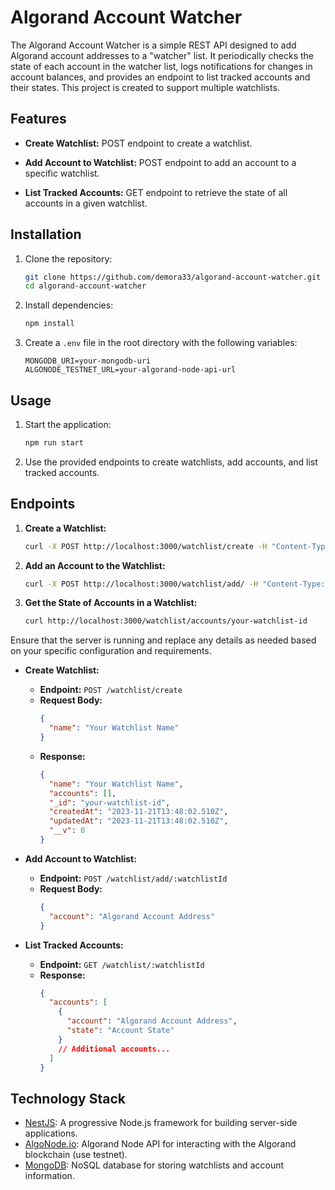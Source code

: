 # Algorand Account Watcher

The Algorand Account Watcher is a simple REST API designed to add Algorand account addresses to a "watcher" list. It periodically checks the state of each account in the watcher list, logs notifications for changes in account balances, and provides an endpoint to list tracked accounts and their states. This project is created to support multiple watchlists.

## Features

- **Create Watchlist:** POST endpoint to create a watchlist.

- **Add Account to Watchlist:** POST endpoint to add an account to a specific watchlist.

- **List Tracked Accounts:** GET endpoint to retrieve the state of all accounts in a given watchlist.

## Installation

1. Clone the repository:

   ```bash
   git clone https://github.com/demora33/algorand-account-watcher.git
   cd algorand-account-watcher
   ```

2. Install dependencies:

   ```bash
   npm install
   ```

3. Create a `.env` file in the root directory with the following variables:
   ```env
   MONGODB_URI=your-mongodb-uri
   ALGONODE_TESTNET_URL=your-algorand-node-api-url
   ```

## Usage

1. Start the application:

   ```bash
   npm run start
   ```

2. Use the provided endpoints to create watchlists, add accounts, and list tracked accounts.

## Endpoints

1. **Create a Watchlist:**

   ```bash
   curl -X POST http://localhost:3000/watchlist/create -H "Content-Type: application/json" -d '{"watchlistName": "my-first-watchlist"}'
   ```

2. **Add an Account to the Watchlist:**

   ```bash
   curl -X POST http://localhost:3000/watchlist/add/ -H "Content-Type: application/json" -d '{"account": "algorand-account-address"}'
   ```

3. **Get the State of Accounts in a Watchlist:**
   ```bash
   curl http://localhost:3000/watchlist/accounts/your-watchlist-id
   ```

Ensure that the server is running and replace any details as needed based on your specific configuration and requirements.

- **Create Watchlist:**

  - **Endpoint:** `POST /watchlist/create`
  - **Request Body:**
    ```json
    {
      "name": "Your Watchlist Name"
    }
    ```
  - **Response:**
    ```json
    {
      "name": "Your Watchlist Name",
      "accounts": [],
      "_id": "your-watchlist-id",
      "createdAt": "2023-11-21T13:48:02.510Z",
      "updatedAt": "2023-11-21T13:48:02.510Z",
      "__v": 0
    }
    ```

- **Add Account to Watchlist:**

  - **Endpoint:** `POST /watchlist/add/:watchlistId`
  - **Request Body:**
    ```json
    {
      "account": "Algorand Account Address"
    }
    ```

- **List Tracked Accounts:**
  - **Endpoint:** `GET /watchlist/:watchlistId`
  - **Response:**
    ```json
    {
      "accounts": [
        {
          "account": "Algorand Account Address",
          "state": "Account State"
        }
        // Additional accounts...
      ]
    }
    ```

## Technology Stack

- [NestJS](https://nestjs.com/): A progressive Node.js framework for building server-side applications.
- [AlgoNode.io](https://algonode.io/): Algorand Node API for interacting with the Algorand blockchain (use testnet).
- [MongoDB](https://www.mongodb.com/): NoSQL database for storing watchlists and account information.

